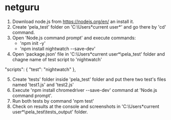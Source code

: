 # netguru

1. Download node.js from https://nodejs.org/en/ an install it.
2. Create 'pela_test' folder on 'C:\Users\*current user*' and go there by 'cd' command.
3. Open 'Node.js command prompt' and execute commands:
	- 'npm init -y'
	- 'npm install nightwatch --save-dev'
4. Open 'package.json' file in 'C:\Users\*current user*\pela_test' folder and chagne name of test script to 'nightwatch'

"scripts": {
   "test": "nightwatch"
},

5. Create 'tests' folder inside 'pela_test' folder and put there two test's files named 'test1.js' and 'test2.js'
6. Execute 'npm install chromedriver --save-dev' command at 'Node.js command prompt'.
7. Run both tests by command 'npm test'
8. Check on results at the console and screenshots in 'C:\Users\*current user*\pela_test\tests_output' folder.
